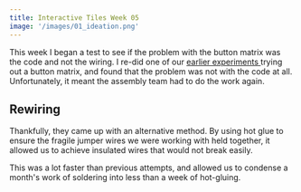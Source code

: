 ```yaml
---
title: Interactive Tiles Week 05
image: '/images/01_ideation.png'
---
```


This week I began a test to see if the problem with the button matrix was the code and not the wiring. I re-did one of our [earlier experiments ](/blog/interactivetiles-01) trying out a button matrix, and found that the problem was not with the code at all. Unfortunately, it meant the assembly team had to do the work again.

## Rewiring

Thankfully, they came up with an alternative method. By using hot glue to ensure the fragile jumper wires we were working with held together, it allowed us to achieve insulated wires that would not break easily. 

This was a lot faster than previous attempts, and allowed us to condense a month's work of soldering into less than a week of hot-gluing.